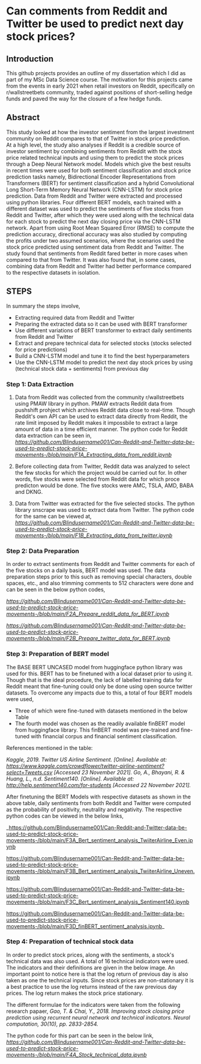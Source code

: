 # Can comments from Reddit and Twitter be used to predict next day stock prices?

## Introduction
This github projects provides an outline of my dissertation which I did as part of my MSc Data Science course. The motivation for this projects came from the events in early 2021 when retail investors on Reddit, specifically on r/wallstreetbets community, traded against positions of short-selling hedge funds and paved the way for the closure of a few hedge funds.

## Abstract
This study looked at how the investor sentiment from the largest investment community on Reddit compares to that of Twitter in stock price prediction. At a high level, the study also analyses if Reddit is a credible source of investor sentiment by combining sentiments from Reddit with the stock price related technical inputs and using them to predict the stock prices through a Deep Neural Network model. Models which give the best results in recent times were used for both sentiment classification and stock price prediction tasks namely, Bidirectional Encoder Representations from Transformers (BERT) for sentiment classification and a hybrid Convolutional Long Short-Term Memory Neural Network (CNN-LSTM) for stock price prediction. Data from Reddit and Twitter were extracted and processed using python libraries. Four different BERT models, each trained with a different dataset was used to predict the sentiments of five stocks from Reddit and Twitter, after which they were used along with the technical data for each stock to predict the next day closing price via the CNN-LSTM network. Apart from using Root Mean Squared Error (RMSE) to compute the prediction accuracy, directional accuracy was also studied by computing the profits under two assumed scenarios, where the scenarios used the stock price predicted using sentiment data from Reddit and Twitter. The study found that sentiments from Reddit fared better in more cases when compared to that from Twitter. It was also found that, in some cases, combining data from Reddit and Twitter had better performance compared to the respective datasets in isolation.

## STEPS

In summary the steps involve,
 - Extracting required data from Reddit and Twitter
 - Preparing the extracted data so it can be used with BERT transformer
 - Use different variations of BERT transformer to extract daily sentiments from Reddit and Twitter
 - Extract and prepare technical data for selected stocks (stocks selected for price predictions)
 - Build a CNN-LSTM model and tune it to find the best hyperparameters
 - Use the CNN-LSTM model to predict the next day stock prices by using (technical stock data + sentiments) from previous day


### Step 1: Data Extraction

1. Data from Reddit was collected from the community r/wallstreetbets using PMAW library in python. PMAW extracts Reddit data from pushshift prohject which archives Reddit data close to real-time. Though Reddit's own API can be used to extract data directly from Reddit, the rate limit imposed by Reddit makes it impossbile to extract a large amount of data in a time efficient manner. The python code for Reddit data extraction can be seen in,
_https://github.com/Blindusername001/Can-Reddit-and-Twitter-data-be-used-to-predict-stock-price-movements-/blob/main/F1A_Extracting_data_from_reddit.ipynb_

2. Before collecting data from Twitter, Reddit data was analyzed to select the few stocks for which the project would be carried out for. In other words, five stocks were selected from Reddit data for which proce predicton would be done. The five stocks were AMC, TSLA, AMD, BABA and DKNG.

3. Data from Twitter was extracted for the five selected stocks. The python library snscrape was used to extract data from Twitter. The python code for the same can be viewed at,
_https://github.com/Blindusername001/Can-Reddit-and-Twitter-data-be-used-to-predict-stock-price-movements-/blob/main/F1B_Extracting_data_from_twitter.ipynb_

### Step 2: Data Preparation
In order to extract sentiments from Reddit and Twitter comments for each of the five stocks on a daily basis, BERT model was used. The data preparation steps prior to this such as removing special characters, double spaces, etc., and also trimming comments to 512 characters were done and can be seen in the below python codes,

_https://github.com/Blindusername001/Can-Reddit-and-Twitter-data-be-used-to-predict-stock-price-movements-/blob/main/F2A_Prepare_reddit_data_for_BERT.ipynb_

_https://github.com/Blindusername001/Can-Reddit-and-Twitter-data-be-used-to-predict-stock-price-movements-/blob/main/F2B_Prepare_twitter_data_for_BERT.ipynb_

### Step 3: Preparation of BERT model
The BASE BERT UNCASED model from huggingface python library was used for this. BERT has to be finetuned with a local dataset prior to using it. Though that is the ideal procedure, the lack of labelled training data for Reddit meant that fine-tuning could only be done using open source twitter datasets. To overcome any impacts due to this, a total of four BERT models were used,
- Three of which were fine-tuned with datasets mentioned in the below Table
- The fourth model was chosen as the readily available finBERT model from huggingface library. This finBERT model was pre-trained and fine-tuned with financial corpus and financial sentiment classification.



References mentioned in the table:

_Kaggle, 2019. Twitter US Airline Sentiment. [Online]. Available at: https://www.kaggle.com/crowdflower/twitter-airline-sentiment?select=Tweets.csv [Accessed 23 November 2021]._
_Go, A., Bhayani, R. & Huang, L., n.d. Sentiment140. [Online]. Available at: http://help.sentiment140.com/for-students [Accessed 22 November 2021]._


After finetuning the BERT Models with respective datasets as shown in the above table, daily sentiments from both Reddit and Twitter were computed as the probability of positivity, neutrality and negativity. The respective python codes can be viewed in the below links,

_https://github.com/Blindusername001/Can-Reddit-and-Twitter-data-be-used-to-predict-stock-price-movements-/blob/main/F3A_Bert_sentiment_analysis_TwiiterAirline_Even.ipynb

https://github.com/Blindusername001/Can-Reddit-and-Twitter-data-be-used-to-predict-stock-price-movements-/blob/main/F3B_Bert_sentiment_analysis_TwiiterAirline_Uneven.ipynb

https://github.com/Blindusername001/Can-Reddit-and-Twitter-data-be-used-to-predict-stock-price-movements-/blob/main/F3C_Bert_sentiment_analysis_Sentiment140.ipynb

https://github.com/Blindusername001/Can-Reddit-and-Twitter-data-be-used-to-predict-stock-price-movements-/blob/main/F3D_finBERT_sentiment_analysis.ipynb_


### Step 4: Preparation of technical stock data
In order to predict stock prices, along with the sentiments, a stock's technical data was also used. A total of 16 technical indicators were used. The indicators and their definitions are given in the below image. An important point to notice here is that the log return of previous day is also taken as one the technical inputs. Since stock prices are non-stationary it is a best practice to use the log returns instead of the raw previous day prices. The log return makes the stock price stationary. 

The different formulae for the indicators were taken from the following research papaer,
_Gao, T. & Chai, Y., 2018. Improving stock closing price prediction using recurrent neural network and technical indicators. Neural computation, 30(10), pp. 2833-2854._

The python code for this part can be seen in the below link,
_https://github.com/Blindusername001/Can-Reddit-and-Twitter-data-be-used-to-predict-stock-price-movements-/blob/main/F4A_Stock_technical_data.ipynb_
